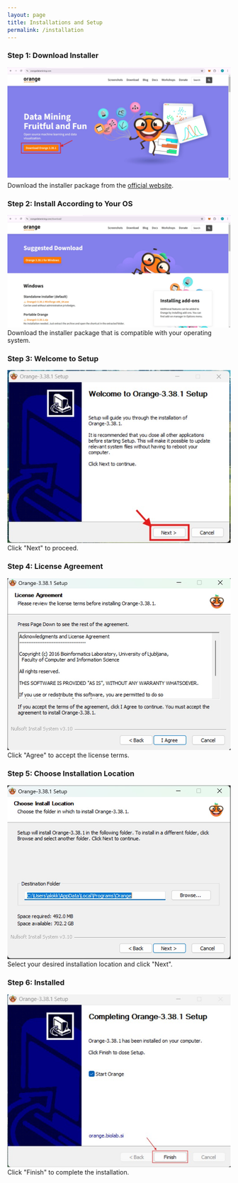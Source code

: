 ```yaml
---
layout: page
title: Installations and Setup
permalink: /installation
---
```


### Step 1: Download Installer
![Step 1: Download Installer](../assets/installationandsetup/1.jpg)
Download the installer package from the [official website](https://orangedatamining.com/).

### Step 2: Install According to Your OS
![Step 2: Install According to Your OS](../assets/installationandsetup/2.jpg)
Download the installer package that is compatible with your operating system.


### Step 3: Welcome to Setup
![Step 7: Configure Settings](../assets/installationandsetup/7.jpg)
Click "Next" to proceed.

### Step 4: License Agreement
![Step 8: Install Dependencies](../assets/installationandsetup/8.jpg)
Click "Agree" to accept the license terms.


### Step 5: Choose Installation Location
![Step 11: Complete Installation](../assets/installationandsetup/11.jpg)
Select your desired installation location and click "Next".

### Step 6: Installed
![Step 15: Test Installation](../assets/installationandsetup/15.jpg)
Click "Finish" to complete the installation.


